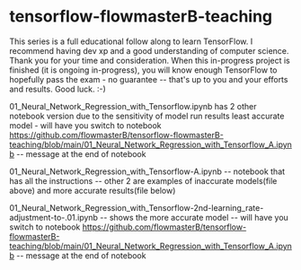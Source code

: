 # tensorflow-flowmasterB-teaching

This series is a full educational follow along to learn TensorFlow. I recommend having dev xp and a good understanding of computer science.
Thank you for your time and consideration. When this in-progress project is finished (it is ongoing in-progress), you will know enough TensorFlow to hopefully pass the exam - no guarantee -- that's up to you and your efforts and results. Good luck. :-)

01_Neural_Network_Regression_with_Tensorflow.ipynb has 2 other notebook version due to the sensitivity of model run results least accurate model - will have you switch to notebook https://github.com/flowmasterB/tensorflow-flowmasterB-teaching/blob/main/01_Neural_Network_Regression_with_Tensorflow_A.ipynb -- message at the end of notebook

01_Neural_Network_Regression_with_Tensorflow-A.ipynb -- notebook that has all the instructions -- other 2 are examples of inaccurate models(file above) and more accurate results(file below)

01_Neural_Network_Regression_with_Tensorflow-2nd-learning_rate-adjustment-to-.01.ipynb -- shows the more accurate model -- will have you switch to notebook https://github.com/flowmasterB/tensorflow-flowmasterB-teaching/blob/main/01_Neural_Network_Regression_with_Tensorflow_A.ipynb -- message at the end of notebook
